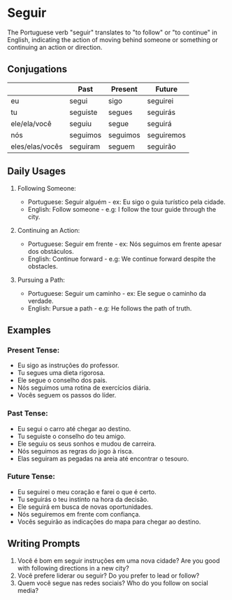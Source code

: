 # Seguir

The Portuguese verb "seguir" translates to "to follow" or "to continue" in English, indicating the action of moving behind someone or something or continuing an action or direction.

## Conjugations

|                 | Past     | Present  | Future     |
| --------------- | -------- | -------- | ---------- |
| eu              | segui    | sigo     | seguirei   |
| tu              | seguiste | segues   | seguirás   |
| ele/ela/você    | seguiu   | segue    | seguirá    |
| nós             | seguimos | seguimos | seguiremos |
| eles/elas/vocês | seguiram | seguem   | seguirão   |

## Daily Usages

1. Following Someone:

   - Portuguese: Seguir alguém - ex: Eu sigo o guia turístico pela cidade.
   - English: Follow someone - e.g: I follow the tour guide through the city.

2. Continuing an Action:

   - Portuguese: Seguir em frente - ex: Nós seguimos em frente apesar dos obstáculos.
   - English: Continue forward - e.g: We continue forward despite the obstacles.

3. Pursuing a Path:

   - Portuguese: Seguir um caminho - ex: Ele segue o caminho da verdade.
   - English: Pursue a path - e.g: He follows the path of truth.

## Examples

### Present Tense:

- Eu sigo as instruções do professor.
- Tu segues uma dieta rigorosa.
- Ele segue o conselho dos pais.
- Nós seguimos uma rotina de exercícios diária.
- Vocês seguem os passos do líder.

### Past Tense:

- Eu segui o carro até chegar ao destino.
- Tu seguiste o conselho do teu amigo.
- Ele seguiu os seus sonhos e mudou de carreira.
- Nós seguimos as regras do jogo à risca.
- Elas seguiram as pegadas na areia até encontrar o tesouro.

### Future Tense:

- Eu seguirei o meu coração e farei o que é certo.
- Tu seguirás o teu instinto na hora da decisão.
- Ele seguirá em busca de novas oportunidades.
- Nós seguiremos em frente com confiança.
- Vocês seguirão as indicações do mapa para chegar ao destino.

## Writing Prompts

1. Você é bom em seguir instruções em uma nova cidade? Are you good with following directions in a new city?
2. Você prefere liderar ou seguir? Do you prefer to lead or follow?
3. Quem você segue nas redes sociais? Who do you follow on social media?
